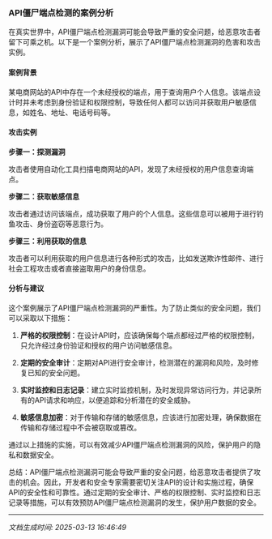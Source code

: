 ### API僵尸端点检测的案例分析

在真实世界中，API僵尸端点检测漏洞可能会导致严重的安全问题，给恶意攻击者留下可乘之机。以下是一个案例分析，展示了API僵尸端点检测漏洞的危害和攻击实例。

#### 案例背景

某电商网站的API中存在一个未经授权的端点，用于查询用户个人信息。该端点设计时并未考虑到身份验证和权限控制，导致任何人都可以访问并获取用户敏感信息，如姓名、地址、电话号码等。

#### 攻击实例

**步骤一：探测漏洞**

攻击者使用自动化工具扫描电商网站的API，发现了未经授权的用户信息查询端点。

**步骤二：获取敏感信息**

攻击者通过访问该端点，成功获取了用户的个人信息。这些信息可以被用于进行钓鱼攻击、身份盗窃等恶意行为。

**步骤三：利用获取的信息**

攻击者可以利用获取的用户信息进行各种形式的攻击，比如发送欺诈性邮件、进行社会工程攻击或者直接盗取用户的身份信息。

#### 分析与建议

这个案例展示了API僵尸端点检测漏洞的严重性。为了防止类似的安全问题，我们可以采取以下措施：

1. **严格的权限控制**：在设计API时，应该确保每个端点都经过严格的权限控制，只允许经过身份验证和授权的用户访问敏感信息。

2. **定期的安全审计**：定期对API进行安全审计，检测潜在的漏洞和风险，及时修复已知的安全问题。

3. **实时监控和日志记录**：建立实时监控机制，及时发现异常访问行为，并记录所有的API请求和响应，以便追踪和分析潜在的安全威胁。

4. **敏感信息加密**：对于传输和存储的敏感信息，应该进行加密处理，确保数据在传输和存储过程中不会被窃取或篡改。

通过以上措施的实施，可以有效减少API僵尸端点检测漏洞的风险，保护用户的隐私和数据安全。

总结：API僵尸端点检测漏洞可能会导致严重的安全问题，给恶意攻击者提供了攻击的机会。因此，开发者和安全专家需要密切关注API的设计和实施过程，确保API的安全性和可靠性。通过定期的安全审计、严格的权限控制、实时监控和日志记录等措施，可以有效预防API僵尸端点检测漏洞的发生，保护用户数据的安全。

---

*文档生成时间: 2025-03-13 16:46:49*
